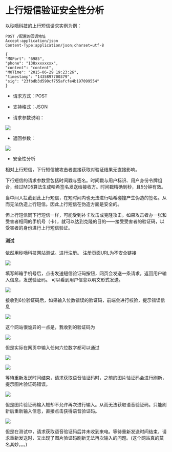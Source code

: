 # 上行短信验证安全性分析 #

以[秒嘀科技](http://www.miaodiyun.com/doc/service_MO.html)的上行短信请求实例为例：

    POST /配置的回调地址
    Accept:application/json
    Content-Type:application/json;charset=utf-8
    
    {
    "MOPort": "6985",
    "phone": "138xxxxxxxx",
    "content": "content",
    "MOTime": "2015-06-29 19:23:26",
    "timestamp": "1435897700379",
    "sig": "23fbdb3d590cf755afcfe4b197099554"
    }

- 请求方式：POST

- 支持格式：JSON

- 请求参数说明：

![](/img/parameters.png)

- 返回参数：

![](/img/return.png)


- 安全性分析

相对上行短信，下行短信被攻击者直接获取对验证结果无直接影响。

下行短信的请求参数里包括时间戳与签名。时间戳与用户标识、用户身份令牌组合，经过MD5算法生成哈希签名发送给接收方。时间戳精确到秒，且5分钟有效。

当中间人拦截到此上行短信，在短时间内也无法进行哈希碰撞产生伪造的签名。从而无法伪造上行短信。因此上行短信在伪造方面是安全的。

但上行短信同下行短信一样，可能受到补卡攻击或克隆攻击。如果攻击者办一张和受害者相同的手机号（卡），就可以达到克隆的目的——接受受害者的验证码，以受害者的身份进行上行短信验证。


#### 测试 ####

依然用秒嘀科技网站测试。进行注册。
注册页面URL为不安全链接

![](/img/regURL.png)

填写邮箱手机号后，点击发送短信验证码按钮，网页会发送一条请求，返回用户输入信息，发送验证码。
可以看到用户信息以明文形式发送。

![](/img/data.png)

接收到6位验证码后，如果输入位数错误的验证码，前端会进行校验，提示错误信息

![](/img/6.png)

这个网站很诡异的一点是，我收到的验证码为

![](/img/message.jpg)

但是实际在网页中输入任何六位数字都可以通过

![](/img/1.png)

![](/img/2.png)

等待重新发送时间结束，请求获取语音验证码时，之前的图片验证码会进行刷新，提示图片验证码错误。

![](/img/3.png)

但是图片验证码输入框却不允许再次进行输入。从而无法获取语音验证码。只能刷新后重新输入信息，直接点击获得语音验证码。

![](/img/4.png)

但是在测试中，请求获取语音验证码后并未收到来电。等待重新发送时间结束，请求重新发送时，又出现了图片验证码刷新无法再次输入的问题。(这个网站真的莫名其妙。。。)
